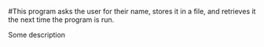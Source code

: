 #This program asks the user for their name, stores it in a file, and retrieves it the next time the program is run.

Some description
